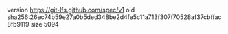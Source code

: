 version https://git-lfs.github.com/spec/v1
oid sha256:26ec74b59e27a0b5ded348be2d4fe5c11a713f307f70528af37cbffac8fb9119
size 5094
